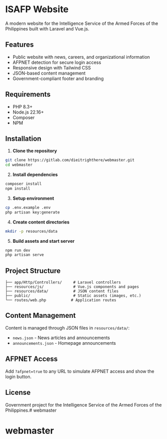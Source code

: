 # ISAFP Website

A modern website for the Intelligence Service of the Armed Forces of the Philippines built with Laravel and Vue.js.

## Features

- Public website with news, careers, and organizational information
- AFPNET detection for secure login access
- Responsive design with Tailwind CSS
- JSON-based content management
- Government-compliant footer and branding

## Requirements

- PHP 8.3+
- Node.js 22.16+
- Composer
- NPM

## Installation

1. **Clone the repository**
```bash
git clone https://gitlab.com/dieitrighthere/webmaster.git
cd webmaster
```

2. **Install dependencies**
```bash
composer install
npm install
```

3. **Setup environment**
```bash
cp .env.example .env
php artisan key:generate
```

4. **Create content directories**
```bash
mkdir -p resources/data
```

5. **Build assets and start server**
```bash
npm run dev
php artisan serve
```

## Project Structure

```
├── app/Http/Controllers/     # Laravel controllers
├── resources/js/             # Vue.js components and pages
├── resources/data/           # JSON content files
├── public/                   # Static assets (images, etc.)
└── routes/web.php           # Application routes
```

## Content Management

Content is managed through JSON files in `resources/data/`:
- `news.json` - News articles and announcements
- `announcements.json` - Homepage announcements

## AFPNET Access

Add `?afpnet=true` to any URL to simulate AFPNET access and show the login button.

## License

Government project for the Intelligence Service of the Armed Forces of the Philippines.# webmaster
# webmaster

